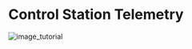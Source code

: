 # Control Station Telemetry

![image_tutorial](https://user-images.githubusercontent.com/73780930/227525165-ba5bce27-166e-4057-b6d3-b934f2fc6d54.PNG)
